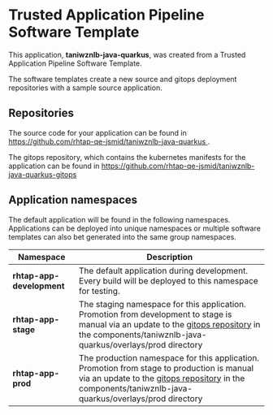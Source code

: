 # Trusted Application Pipeline Software Template

This application, **taniwznlb-java-quarkus**, was created from a Trusted Application Pipeline Software Template.

The software templates create a new source and gitops deployment repositories with a sample source application. 

## Repositories

The source code for your application can be found in [https://github.com/rhtap-qe-jsmid/taniwznlb-java-quarkus ](https://github.com/rhtap-qe-jsmid/taniwznlb-java-quarkus ).
 
The gitops repository, which contains the kubernetes manifests for the application can be found in 
[https://github.com/rhtap-qe-jsmid/taniwznlb-java-quarkus-gitops ](https://github.com/rhtap-qe-jsmid/taniwznlb-java-quarkus-gitops ) 

## Application namespaces 

The default application will be found in the following namespaces. Applications can be deployed into unique namespaces or multiple software templates can also bet generated into the same group namespaces.  

|  Namespace   |  Description   |  
| -------- | -------- |   
| **rhtap-app-development** | The default application during development. Every build will be deployed to this namespace for testing. | 
| **rhtap-app-stage** | The staging namespace for this application. Promotion from development to stage is manual via an update to the [gitops repository](https://github.com/rhtap-qe-jsmid/taniwznlb-java-quarkus-gitops ) in the components/taniwznlb-java-quarkus/overlays/prod directory |  
| **rhtap-app-prod** | The production namespace for this application. Promotion from stage to production is manual via an update to the [gitops repository](https://github.com/rhtap-qe-jsmid/taniwznlb-java-quarkus-gitops ) in the components/taniwznlb-java-quarkus/overlays/prod directory | 